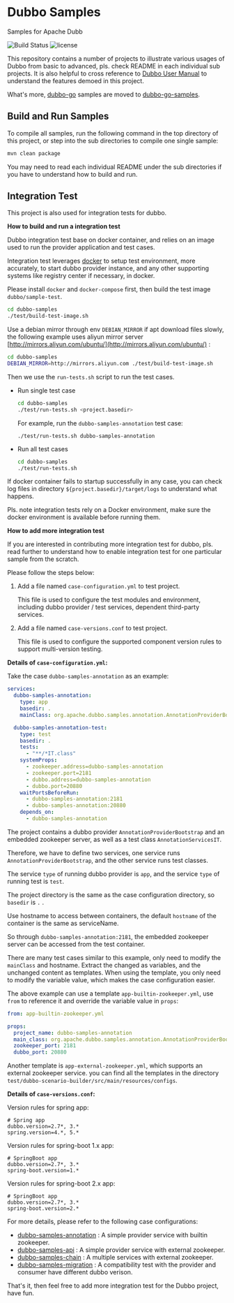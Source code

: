 # Dubbo Samples

Samples for Apache Dubb

![Build Status](https://github.com/apache/dubbo-samples/workflows/Dubbo%202/badge.svg)
![license](https://img.shields.io/github/license/apache/dubbo-samples.svg)

This repository contains a number of projects to illustrate various usages of Dubbo from basic to advanced, pls. check README in each individual sub projects. It is also helpful to cross reference to [Dubbo User Manual](https://dubbo.apache.org/en/docs/v2.7/user/quick-start/) to understand the features demoed in this project.

What's more, [dubbo-go](https://github.com/apache/dubbo-go) samples are moved to [dubbo-go-samples](https://github.com/apache/dubbo-go-samples).

## Build and Run Samples

To compile all samples, run the following command in the top directory of this project, or step into the sub directories to compile one single sample:

```bash
mvn clean package
```

You may need to read each individual README under the sub directories if you have to understand how to build and run.

## Integration Test

This project is also used for integration tests for dubbo.

**How to build and run a integration test**

Dubbo integration test base on docker container, and relies on an image used to run the provider application and test cases. 

Integration test leverages [docker](https://docs.docker.com/get-started/) to setup test environment, more accurately, to start dubbo provider instance, and any other supporting systems like registry center if necessary, in docker. 

Please install `docker` and `docker-compose` first, then build the test image `dubbo/sample-test`.

```bash
cd dubbo-samples
./test/build-test-image.sh
```

Use a debian mirror through env `DEBIAN_MIRROR` if apt download files slowly, 
the following example uses aliyun mirror server [http://mirrors.aliyun.com/ubuntu/](http://mirrors.aliyun.com/ubuntu/) :

```bash
cd dubbo-samples
DEBIAN_MIRROR=http://mirrors.aliyun.com ./test/build-test-image.sh
```

Then we use the `run-tests.sh` script to run the test cases.

* Run single test case

  ```bash
  cd dubbo-samples
  ./test/run-tests.sh <project.basedir>
  ```
  
  For example, run the `dubbo-samples-annotation` test case:
  
  ```
  ./test/run-tests.sh dubbo-samples-annotation
  ```
  
* Run all test cases

  ```bash
  cd dubbo-samples
  ./test/run-tests.sh 
  ```

If docker container fails to startup successfully in any case, you can check log files in directory `${project.basedir}/target/logs` to understand what happens.

Pls. note integration tests rely on a Docker environment, make sure the docker environment is available before running them.


**How to add more integration test**

If you are interested in contributing more integration test for dubbo, pls. read further to understand how to enable integration test for one particular sample from the scratch.

Please follow the steps below:

1. Add a file named `case-configuration.yml` to test project.

   This file is used to configure the test modules and environment, including dubbo provider / test services, 
   dependent third-party services.

2. Add a file named `case-versions.conf` to test project.

   This file is used to configure the supported component version rules to support multi-version testing.

**Details of `case-configuration.yml`:**

Take the case `dubbo-samples-annotation` as an example:

```yaml
services:
  dubbo-samples-annotation:
    type: app
    basedir: .
    mainClass: org.apache.dubbo.samples.annotation.AnnotationProviderBootstrap

  dubbo-samples-annotation-test:
    type: test
    basedir: .
    tests:
      - "**/*IT.class"
    systemProps:
      - zookeeper.address=dubbo-samples-annotation
      - zookeeper.port=2181
      - dubbo.address=dubbo-samples-annotation
      - dubbo.port=20880
    waitPortsBeforeRun:
      - dubbo-samples-annotation:2181
      - dubbo-samples-annotation:20880
    depends_on:
      - dubbo-samples-annotation
```

The project contains a dubbo provider `AnnotationProviderBootstrap` and an embedded zookeeper server, 
as well as a test class `AnnotationServicesIT`.

Therefore, we have to define two services, one service runs `AnnotationProviderBootstrap`, 
and the other service runs test classes.

The service `type` of running dubbo provider is `app`, and the service `type` of running test is `test`.

The project directory is the same as the case configuration directory, so `basedir` is `.` .

Use hostname to access between containers, the default `hostname` of the container is the same as serviceName.

So through `dubbo-samples-annotation:2181`, the embedded zookeeper server can be accessed from the test container.

There are many test cases similar to this example, only need to modify the `mainClass` and hostname.
Extract the changed as variables, and the unchanged content as templates. 
When using the template, you only need to modify the variable value, which makes the case configuration easier.

The above example can use a template `app-builtin-zookeeper.yml`, use `from` to reference it and override the variable value in `props`:

```yaml
from: app-builtin-zookeeper.yml

props:
  project_name: dubbo-samples-annotation
  main_class: org.apache.dubbo.samples.annotation.AnnotationProviderBootstrap
  zookeeper_port: 2181
  dubbo_port: 20880
```

Another template is `app-external-zookeeper.yml`, which supports an external zookeeper service.
you can find all the templates in the directory `test/dubbo-scenario-builder/src/main/resources/configs`.

**Details of `case-versions.conf`:**

Version rules for spring app:

```
# Spring app
dubbo.version=2.7*, 3.*
spring.version=4.*, 5.*
```

Version rules for spring-boot 1.x app:

```
# SpringBoot app
dubbo.version=2.7*, 3.*
spring-boot.version=1.*
```

Version rules for spring-boot 2.x app:

```
# SpringBoot app
dubbo.version=2.7*, 3.*
spring-boot.version=2.*
```


For more details, please refer to the following case configurations:

 * [dubbo-samples-annotation](dubbo-samples-annotation/case-configuration.yml) : A simple provider service with builtin zookeeper.
 * [dubbo-samples-api](dubbo-samples-api/case-configuration.yml) : A simple provider service with external zookeeper.
 * [dubbo-samples-chain](dubbo-samples-chain/case-configuration.yml) : A multiple services with external zookeeper.
 * [dubbo-samples-migration](dubbo-samples-migration/README.md) : A compatibility test with the provider and consumer have different dubbo verison. 


That's it, then feel free to add more integration test for the Dubbo project, have fun.

